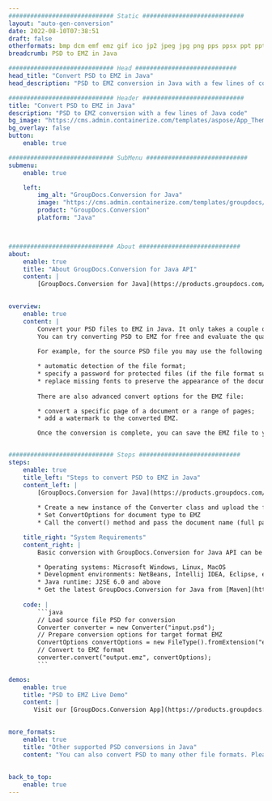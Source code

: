 ```yaml
---
############################# Static ############################
layout: "auto-gen-conversion"
date: 2022-08-10T07:38:51
draft: false
otherformats: bmp dcm emf emz gif ico jp2 jpeg jpg png pps ppsx ppt pptx psb psd svg svgz tga tif tiff webp wmf wmz
breadcrumb: PSD to EMZ in Java

############################# Head ############################
head_title: "Convert PSD to EMZ in Java"
head_description: "PSD to EMZ conversion in Java with a few lines of code. Convert over 160 file formats using the GroupDocs document conversion API for Java"

############################# Header ############################
title: "Convert PSD to EMZ in Java"
description: "PSD to EMZ conversion with a few lines of Java code"
bg_image: "https://cms.admin.containerize.com/templates/aspose/App_Themes/V3/images/bg/header1.png"
bg_overlay: false
button:
    enable: true

############################# SubMenu ############################
submenu:
    enable: true

    left:
        img_alt: "GroupDocs.Conversion for Java"
        image: "https://cms.admin.containerize.com/templates/groupdocs/images/product-logos/90x90-noborder/groupdocs-conversion-java.png"
        product: "GroupDocs.Conversion"
        platform: "Java"



############################# About ############################
about:
    enable: true
    title: "About GroupDocs.Conversion for Java API"
    content: |
        [GroupDocs.Conversion for Java](https://products.groupdocs.com/conversion/java/) is an advanced file format conversion API for converting between popular image and document formats such as Microsoft Office, OpenDocument, PDF, HTML, email, CAD. and much more with just a few lines of code. The native API automatically detects the formats of the original documents and offers many options for customizing the converted documents. Along with the function of extracting information from a document, it also supports caching of the conversion results to the local disk by default. However, any type of cache storage can be supported by implementing the appropriate interfaces - Amazon S3, Dropbox, Google Drive, Windows Azure, Reddis, or any others.
    

overview:
    enable: true
    content: |
        Convert your PSD files to EMZ in Java. It only takes a couple of lines of Java code on any platform of your choice, such as Windows, Linux, macOS.
        You can try converting PSD to EMZ for free and evaluate the quality of the conversion results. Along with simple file conversion scripts, you can try more sophisticated options for loading the PSD source file and storing the EMZ output. 
        
        For example, for the source PSD file you may use the following load options:

        * automatic detection of the file format;
        * specify a password for protected files (if the file format supports it);
        * replace missing fonts to preserve the appearance of the document.
        
        There are also advanced convert options for the EMZ file:

        * convert a specific page of a document or a range of pages;
        * add a watermark to the converted EMZ.

        Once the conversion is complete, you can save the EMZ file to your local file path or to any third party storage such as FTP, Amazon S3, Google Drive, Dropbox etc. Please note - to convert PSD to EMZ, you do not need to install any additional software, such as MS Office, Open Office, Adobe Acrobat Reader etc.


############################# Steps ############################
steps:
    enable: true
    title_left: "Steps to convert PSD to EMZ in Java"
    content_left: |
        [GroupDocs.Conversion for Java](https://products.groupdocs.com/conversion/java/) allows developers to easily convert PSD file to EMZ with a few lines of code.
        
        * Create a new instance of the Converter class and upload the file PSD with the full path
        * Set ConvertOptions for document type to EMZ
        * Call the convert() method and pass the document name (full path) and format (EMZ) as a parameter

    title_right: "System Requirements"
    content_right: |
        Basic conversion with GroupDocs.Conversion for Java API can be done with just a few lines of code. Our APIs are supported on all major platforms and operating systems. Before executing the code below, make sure you have the following prerequisites installed on your system.

        * Operating systems: Microsoft Windows, Linux, MacOS
        * Development environments: NetBeans, Intellij IDEA, Eclipse, etc.
        * Java runtime: J2SE 6.0 and above
        * Get the latest GroupDocs.Conversion for Java from [Maven](https://repository.groupdocs.com/webapp/#/artifacts/browse/tree/General/repo/com/groupdocs/groupdocs-conversion)
         
    code: |
        ```java    
        // Load source file PSD for conversion
        Converter converter = new Converter("input.psd");
        // Prepare conversion options for target format EMZ
        ConvertOptions convertOptions = new FileType().fromExtension("emz").getConvertOptions();
        // Convert to EMZ format
        converter.convert("output.emz", convertOptions);
        ```

demos:
    enable: true
    title: "PSD to EMZ Live Demo"
    content: |
       Visit our [GroupDocs.Conversion App](https://products.groupdocs.app/conversion/family) website and try PSD to EMZ conversion now. The free demo has the following benefits
          

more_formats:
    enable: true
    title: "Other supported PSD conversions in Java"
    content: "You can also convert PSD to many other file formats. Please see the list below."
       
       
back_to_top:
    enable: true
---
```

